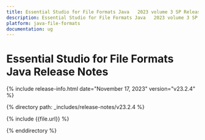 ```yaml
---
title: Essential Studio for File Formats Java   2023 volume 3 SP Release Release Notes  
description: Essential Studio for File Formats Java   2023 volume 3 SP Release Release Notes  
platform: java-file-formats
documentation: ug
---
```


# Essential Studio for File Formats Java Release Notes  

{% include release-info.html date="November 17, 2023"  version="v23.2.4" %} 

{% directory path: _includes/release-notes/v23.2.4 %}

{% include {{file.url}} %}

{% enddirectory %}